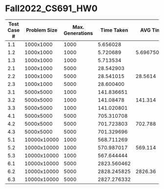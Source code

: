 # Fall2022_CS691_HW0

| Test Case #| Problem Size| Max. Generations| Time Taken|AVG Time|
| --- | --- |--- | --- |---|
| 1.1 | 1000x1000 | 1000 |5.656028||
| 1.2 | 1000x1000 | 1000 |5.720689|5.696750333|
| 1.3 | 1000x1000 | 1000 |5.713534||
| 2.1 | 1000x1000 | 5000 |28.542903||
| 2.2 | 1000x1000 | 5000 |28.541015|28.5614|
| 2.3 | 1000x1000 | 5000 |28.600400||
| 3.1 | 5000x5000 | 1000 |141.836651||
| 3.2 | 5000x5000 | 1000 |141.08478|141.314|
| 3.3 | 5000x5000 | 1000 |141.020801||
|4.1  | 5000x5000 | 5000 |705.310708||
|4.2  | 5000x5000 | 5000 |701.723803|702.788|
|4.3  | 5000x5000 | 5000 |701.329696||
|5.1  | 10000x10000| 1000 |568.711269||
|5.2  | 10000x10000| 1000 |570.987017|569.114|
|5.3  | 10000x10000| 1000 |567.644444||
|6.1  | 10000x10000 |5000 |2823.560462||
|6.2  | 10000x10000 |5000 |2828.245825|2826.36|
|6.3  | 10000x10000 |5000 |2827.276332||
